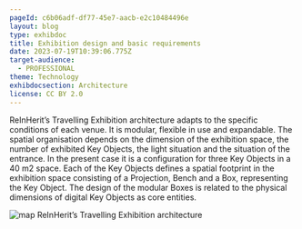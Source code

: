 ```yaml
---
pageId: c6b06adf-df77-45e7-aacb-e2c10484496e
layout: blog
type: exhibdoc
title: Exhibition design and basic requirements
date: 2023-07-19T10:39:06.775Z
target-audience:
  - PROFESSIONAL
theme: Technology
exhibdocsection: Architecture
license: CC BY 2.0
---
```

ReInHerit’s Travelling Exhibition architecture adapts to the specific conditions of each venue. It is modular, flexible in use and expandable. The spatial organisation depends on the dimension of the exhibition space, the number of exhibited Key Objects, the light situation and the situation of the entrance. In the present case it is a configuration for three Key Objects in a 40 m2 space. Each of the Key Objects defines a spatial footprint in the exhibition space consisting of a Projection, Bench and a Box, representing the Key Object. The design of the modular Boxes is related to the physical dimensions of digital Key Objects as core entities.

![map ReInHerit’s Travelling Exhibition architecture](https://ucarecdn.com/f808405d-f69b-4fff-b841-15b3a01430a3/)
